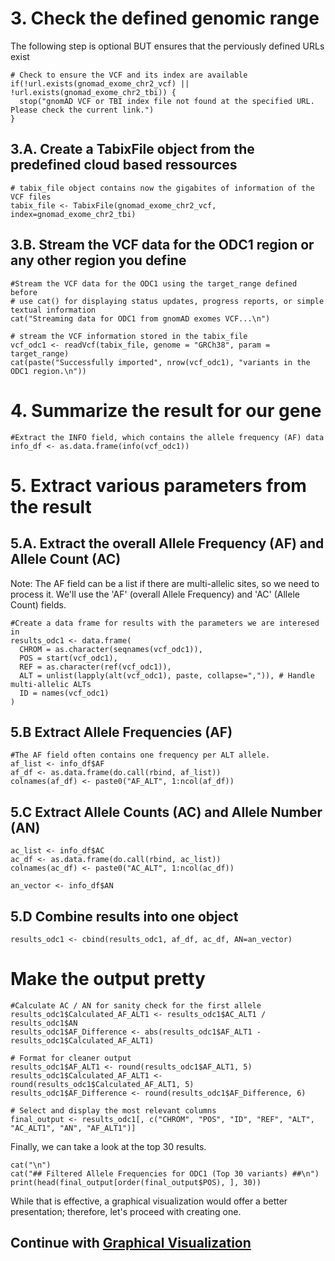 # 3. Check the defined genomic range

The following step is optional BUT ensures that the perviously defined URLs exist
```
# Check to ensure the VCF and its index are available
if(!url.exists(gnomad_exome_chr2_vcf) || !url.exists(gnomad_exome_chr2_tbi)) {
  stop("gnomAD VCF or TBI index file not found at the specified URL. Please check the current link.")
}
```

## 3.A. Create a TabixFile object from the predefined cloud based ressources
```
# tabix_file object contains now the gigabites of information of the VCF files
tabix_file <- TabixFile(gnomad_exome_chr2_vcf, index=gnomad_exome_chr2_tbi)
```

## 3.B.  Stream the VCF data for the ODC1 region or any other region you define
```
#Stream the VCF data for the ODC1 using the target_range defined before
# use cat() for displaying status updates, progress reports, or simple textual information 
cat("Streaming data for ODC1 from gnomAD exomes VCF...\n")

# stream the VCF information stored in the tabix_file
vcf_odc1 <- readVcf(tabix_file, genome = "GRCh38", param = target_range)
cat(paste("Successfully imported", nrow(vcf_odc1), "variants in the ODC1 region.\n"))
```


# 4. Summarize the result for our gene

```
#Extract the INFO field, which contains the allele frequency (AF) data
info_df <- as.data.frame(info(vcf_odc1))
````

# 5. Extract various parameters from the result

## 5.A. Extract the overall Allele Frequency (AF) and Allele Count (AC)

Note: The AF field can be a list if there are multi-allelic sites, so we need to process it.
We'll use the 'AF' (overall Allele Frequency) and 'AC' (Allele Count) fields.
```
#Create a data frame for results with the parameters we are interesed in
results_odc1 <- data.frame(
  CHROM = as.character(seqnames(vcf_odc1)),
  POS = start(vcf_odc1),
  REF = as.character(ref(vcf_odc1)),
  ALT = unlist(lapply(alt(vcf_odc1), paste, collapse=",")), # Handle multi-allelic ALTs
  ID = names(vcf_odc1)
)
```

## 5.B Extract Allele Frequencies (AF)
```
#The AF field often contains one frequency per ALT allele.
af_list <- info_df$AF
af_df <- as.data.frame(do.call(rbind, af_list))
colnames(af_df) <- paste0("AF_ALT", 1:ncol(af_df))
```

## 5.C Extract Allele Counts (AC) and Allele Number (AN)
```
ac_list <- info_df$AC
ac_df <- as.data.frame(do.call(rbind, ac_list))
colnames(ac_df) <- paste0("AC_ALT", 1:ncol(ac_df))

an_vector <- info_df$AN
```

## 5.D Combine results into one object
```
results_odc1 <- cbind(results_odc1, af_df, ac_df, AN=an_vector)
```

# Make the output pretty

```
#Calculate AC / AN for sanity check for the first allele
results_odc1$Calculated_AF_ALT1 <- results_odc1$AC_ALT1 / results_odc1$AN
results_odc1$AF_Difference <- abs(results_odc1$AF_ALT1 - results_odc1$Calculated_AF_ALT1)
````

```
# Format for cleaner output
results_odc1$AF_ALT1 <- round(results_odc1$AF_ALT1, 5)
results_odc1$Calculated_AF_ALT1 <- round(results_odc1$Calculated_AF_ALT1, 5)
results_odc1$AF_Difference <- round(results_odc1$AF_Difference, 6)
```

```
# Select and display the most relevant columns
final_output <- results_odc1[, c("CHROM", "POS", "ID", "REF", "ALT", "AC_ALT1", "AN", "AF_ALT1")]
```

Finally, we can take a look at the top 30 results.
```
cat("\n")
cat("## Filtered Allele Frequencies for ODC1 (Top 30 variants) ##\n")
print(head(final_output[order(final_output$POS), ], 30))
```

While that is effective, a graphical visualization would offer a better presentation; therefore, let's proceed with creating one.

## Continue with [Graphical Visualization](VISUALIZATION.md)

